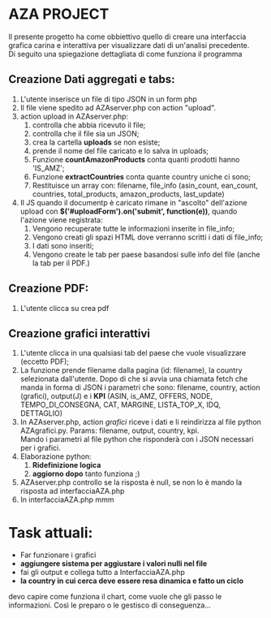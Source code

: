 # AZA PROJECT 

Il presente progetto ha come obbiettivo quello di creare una interfaccia grafica carina e interattiva per visualizzare dati di un'analisi precedente. <br>
Di seguito una spiegazione dettagliata di come funziona il programma

## Creazione Dati aggregati e tabs:
1. L'utente inserisce un file di tipo JSON in un form php
2. Il file viene spedito ad AZAserver.php con action "upload".
3. action upload in AZAserver.php: 
    1. controlla che abbia ricevuto il file;
    2. controlla che il file sia un JSON;
    3. crea la cartella **uploads** se non esiste;
    4. prende il nome del file caricato e lo salva in uploads;
    5. Funzione **countAmazonProducts** conta quanti prodotti hanno 'IS_AMZ';
    6. Funzione **extractCountries** conta quante country uniche ci sono;
    7. Restituisce un array con: filename, file_info (asin_count, ean_count, countries, total_products, amazon_products, last_update)
4. Il JS quando il documentp è caricato rimane in "ascolto" dell'azione upload con 
__$('#uploadForm').on('submit', function(e))__, quando l'azione viene registrata:
    1. Vengono recuperate tutte le informazioni inserite in file_info;
    2. Vengono creati gli spazi HTML dove verranno scritti i dati di file_info;
    3. I dati sono inseriti;
    4. Vengono create le tab per paese basandosi sulle info del file (anche la tab per il PDF.)

## Creazione PDF:
1. L'utente clicca su crea pdf

## Creazione grafici interattivi
1. L'utente clicca in una qualsiasi tab del paese che vuole visualizzare (eccetto PDF);
2. La funzione prende filename dalla pagina (id: filename), la country selezionata dall'utente. Dopo di che si avvia una chiamata fetch che manda in forma di JSON i parametri che sono: filename, country, action (grafici), output(J) e i **KPI** (ASIN, is_AMZ, OFFERS, NODE, TEMPO_DI_CONSEGNA, CAT, MARGINE, LISTA_TOP_X, IDQ, DETTAGLIO)
3. In AZAserver.php, action <i>grafici</i> riceve i dati e li reindirizza al file python AZAgrafici.py. Params: filename, output, country, kpi. <br>
Mando i parametri al file python che risponderà con i JSON necessari per i grafici. 
4. Elaborazione python: 
    1. __Ridefinizione logica__
    2. **aggiorno dopo** tanto funziona ;)
4. AZAserver.php controllo se la risposta è null, se non lo è mando la risposta ad interfacciaAZA.php
5. In interfacciaAZA.php mmm





# Task attuali: 
- Far funzionare i grafici
- __aggiungere sistema per aggiustare i valori nulli nel file__
- fai gli output e collega tutto a InterfacciaAZA.php
- __la country in cui cerca deve essere resa dinamica e fatto un ciclo__


devo capire come funziona il chart, come vuole che gli passo le informazioni. Così le preparo o le gestisco di conseguenza... 
